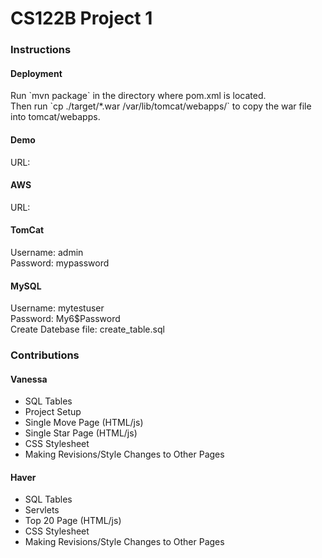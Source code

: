 <h1>CS122B Project 1</h1>
<h3>Instructions</h3>
<h4>Deployment</h4>
<p>Run `mvn package` in the directory where pom.xml is located.<br>Then run `cp ./target/*.war /var/lib/tomcat/webapps/` to copy the war file into tomcat/webapps.</p>
<h4>Demo</h4>
<p>URL: </p>
<h4>AWS</h4>
<p>URL: </p>
<h4>TomCat</h4>
<p>Username: admin<br>Password: mypassword</p>
<h4>MySQL</h4>
<p>Username: mytestuser<br>Password: My6$Password<br>Create Datebase file: create_table.sql</p>
<h3>Contributions</h3>
<h4>Vanessa</h4>
<ul>
  <li>SQL Tables</li>
  <li>Project Setup</li>
  <li>Single Move Page (HTML/js)</li>
  <li>Single Star Page (HTML/js)</li>
  <li>CSS Stylesheet</li>
  <li>Making Revisions/Style Changes to Other Pages</li>
</ul>
<h4>Haver</h4>
<ul>
  <li>SQL Tables</li>
  <li>Servlets</li>
  <li>Top 20 Page (HTML/js)</li>
  <li>CSS Stylesheet</li>
  <li>Making Revisions/Style Changes to Other Pages</li>
</ul>
